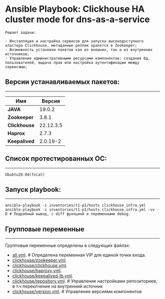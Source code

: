 # Ansible Playbook: Clickhouse HA cluster mode for dns-as-a-service

```
Решает задачи:

- Инсталляция и настройка сервисов для запуска высокодоступного кластера Clickhouse, метаданные реплик хранятся в Zookeeper;
- Возможность установки пакетов как из внешних, так и из внутренних источников;
- Управление административными ресурсами компонентов: создание бд, пользователей, выдача прав или настройка аутентификации между сервисами; 
```
## Версии устанавливаемых пакетов:
----------------------------------

| Имя | Версия |
| ---      | ---   |
| **JAVA** | 19.0.2 |
| **Zookeeper** | 3.8.1 |
| **Clickhouse** | 22.12.3.5 |
| **Haprox** | 2.7.3 |
| **Keepalived** | 2.0.19-2 |

## Список протестированных ОС:
------------------------------

```
Ububtu20.04(focal)
```

## Запуск playbook:
-------------------

```
ansible-playbook -i inventories/t1-p1/hosts clickhouse_infra.yml
ansible-playbook -i inventories/t1-p1/hosts clickhouse_infra.yml -vv -D # Подробный вывод, с diff функцией и переменными debug.
```

## Групповые переменные
-----------------------

Групповые переменные определены в следующих файлах:

- [all.yml](https://git.service.t1-cloud.ru/sre/infra/clickhouse/dns-as-a-service/-/blob/main/inventories/t1-p1/group_vars/all.yml). # Определена переменная VIP для единой точки входа.
- [clickhouse/zookeeper.yml](https://git.service.t1-cloud.ru/sre/infra/clickhouse/dns-as-a-service/-/blob/main/inventories/t1-p1/group_vars/clickhouse/zookeeper.yml).
- [clickhouse/clickhouse.yml](https://git.service.t1-cloud.ru/sre/infra/clickhouse/dns-as-a-service/-/blob/main/inventories/t1-p1/group_vars/clickhouse/clickhouse.yml).
- [clickhouse/haproxy.yml](https://git.service.t1-cloud.ru/sre/infra/clickhouse/dns-as-a-service/-/blob/main/inventories/t1-p1/group_vars/clickhouse/haproxy.yml).
- [clickhouse/keepalived-lb.yml](https://git.service.t1-cloud.ru/sre/infra/clickhouse/dns-as-a-service/-/blob/main/inventories/t1-p1/group_vars/clickhouse/keepalived-lb.yml).
- [clickhouse/repository.yml](https://git.service.t1-cloud.ru/sre/infra/clickhouse/dns-as-a-service/-/blob/prod/inventories/t1-p1/group_vars/clickhouse/repository.yml). # Управление настройками репозиториев, в т.ч переклчение на внутренний источник
- [clickhouse/version.yml](https://git.service.t1-cloud.ru/sre/infra/clickhouse/dns-as-a-service/-/blob/main/inventories/t1-p1/group_vars/clickhouse/version.yml). # Управление версиями компонентов


